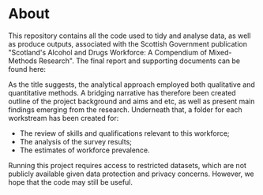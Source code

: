 # About
This repository contains all the code used to tidy and analyse data, as well as produce outputs, associated with the Scottish Government publication "Scotland's Alcohol and Drugs Workforce: A Compendium of Mixed-Methods Research". The final report and supporting documents can be found here:

As the title suggests, the analytical approach employed both qualitative and quantitative methods. A bridging narrative has therefore been created outline of the project background and aims and etc, as well as present main findings emerging from the research. Underneath that, a folder for each workstream has been created for:

  * The review of skills and qualifications relevant to this workforce;
  * The analysis of the survey results;
  * The estimates of workforce prevalence.

Running this project requires access to restricted datasets, which are not publicly available given data protection and privacy concerns. However, we hope that the code may still be useful.
